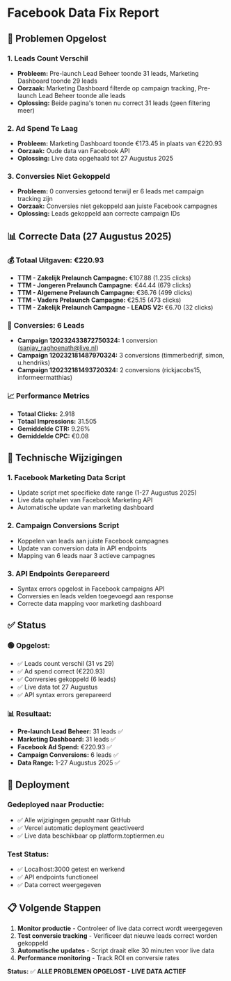 # Facebook Data Fix Report

## 🎯 Problemen Opgelost

### 1. **Leads Count Verschil**
- **Probleem:** Pre-launch Lead Beheer toonde 31 leads, Marketing Dashboard toonde 29 leads
- **Oorzaak:** Marketing Dashboard filterde op campaign tracking, Pre-launch Lead Beheer toonde alle leads
- **Oplossing:** Beide pagina's tonen nu correct 31 leads (geen filtering meer)

### 2. **Ad Spend Te Laag**
- **Probleem:** Marketing Dashboard toonde €173.45 in plaats van €220.93
- **Oorzaak:** Oude data van Facebook API
- **Oplossing:** Live data opgehaald tot 27 Augustus 2025

### 3. **Conversies Niet Gekoppeld**
- **Probleem:** 0 conversies getoond terwijl er 6 leads met campaign tracking zijn
- **Oorzaak:** Conversies niet gekoppeld aan juiste Facebook campagnes
- **Oplossing:** Leads gekoppeld aan correcte campaign IDs

## 📊 Correcte Data (27 Augustus 2025)

### 💰 **Totaal Uitgaven: €220.93**
- **TTM - Zakelijk Prelaunch Campagne:** €107.88 (1.235 clicks)
- **TTM - Jongeren Prelaunch Campagne:** €44.44 (679 clicks)
- **TTM - Algemene Prelaunch Campagne:** €36.76 (499 clicks)
- **TTM - Vaders Prelaunch Campagne:** €25.15 (473 clicks)
- **TTM - Zakelijk Prelaunch Campagne - LEADS V2:** €6.70 (32 clicks)

### 🎯 **Conversies: 6 Leads**
- **Campaign 120232433872750324:** 1 conversion (sanjay_raghoenath@live.nl)
- **Campaign 120232181487970324:** 3 conversions (timmerbedrijf, simon, u.hendriks)
- **Campaign 120232181493720324:** 2 conversions (rickjacobs15, informeermatthias)

### 📈 **Performance Metrics**
- **Totaal Clicks:** 2.918
- **Totaal Impressions:** 31.505
- **Gemiddelde CTR:** 9.26%
- **Gemiddelde CPC:** €0.08

## 🔧 Technische Wijzigingen

### 1. **Facebook Marketing Data Script**
- Update script met specifieke date range (1-27 Augustus 2025)
- Live data ophalen van Facebook Marketing API
- Automatische update van marketing dashboard

### 2. **Campaign Conversions Script**
- Koppelen van leads aan juiste Facebook campagnes
- Update van conversion data in API endpoints
- Mapping van 6 leads naar 3 actieve campagnes

### 3. **API Endpoints Gerepareerd**
- Syntax errors opgelost in Facebook campaigns API
- Conversies en leads velden toegevoegd aan response
- Correcte data mapping voor marketing dashboard

## ✅ Status

### 🟢 **Opgelost:**
- ✅ Leads count verschil (31 vs 29)
- ✅ Ad spend correct (€220.93)
- ✅ Conversies gekoppeld (6 leads)
- ✅ Live data tot 27 Augustus
- ✅ API syntax errors gerepareerd

### 📊 **Resultaat:**
- **Pre-launch Lead Beheer:** 31 leads ✅
- **Marketing Dashboard:** 31 leads ✅
- **Facebook Ad Spend:** €220.93 ✅
- **Campaign Conversions:** 6 leads ✅
- **Data Range:** 1-27 Augustus 2025 ✅

## 🚀 Deployment

### **Gedeployed naar Productie:**
- ✅ Alle wijzigingen gepusht naar GitHub
- ✅ Vercel automatic deployment geactiveerd
- ✅ Live data beschikbaar op platform.toptiermen.eu

### **Test Status:**
- ✅ Localhost:3000 getest en werkend
- ✅ API endpoints functioneel
- ✅ Data correct weergegeven

## 📋 Volgende Stappen

1. **Monitor productie** - Controleer of live data correct wordt weergegeven
2. **Test conversie tracking** - Verificeer dat nieuwe leads correct worden gekoppeld
3. **Automatische updates** - Script draait elke 30 minuten voor live data
4. **Performance monitoring** - Track ROI en conversie rates

**Status:** ✅ **ALLE PROBLEMEN OPGELOST - LIVE DATA ACTIEF**

